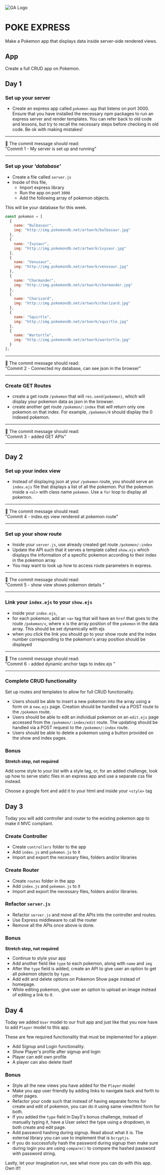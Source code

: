 ![GA Logo](https://camo.githubusercontent.com/6ce15b81c1f06d716d753a61f5db22375fa684da/68747470733a2f2f67612d646173682e73332e616d617a6f6e6177732e636f6d2f70726f64756374696f6e2f6173736574732f6c6f676f2d39663838616536633963333837313639306533333238306663663535376633332e706e67)

# POKE EXPRESS

Make a Pokemon app that displays data inside server-side rendered views.

## App

Create a full CRUD app on Pokemon.


## Day 1

### Set up your server

- Create an express app called `pokemon-app` that listens on port 3000. Ensure that you have installed the necessary npm packages to run an express server and render templates. You can refer back to old code and lessons, but try to recall the necessary steps before checking in old code. Be ok with making mistakes!

<hr>
 &#x1F534; The commit message should read: <br>
 "Commit 1 - My server is set up and running"
<hr>


### Set up your _'database'_

- Create a file called `server.js`
- Inside of this file,
	- Import express library
	- Run the app on port `3000`
	- Add the following array of pokemon objects.

This will be your database for this week.

```javascript
const pokemon = [
  {
    name: "Bulbasaur",
    img: "http://img.pokemondb.net/artwork/bulbasaur.jpg"
  },
  {
    name: "Ivysaur",
    img: "http://img.pokemondb.net/artwork/ivysaur.jpg"
  },
  {
    name: "Venusaur",
    img: "http://img.pokemondb.net/artwork/venusaur.jpg"
  },
  {
    name: "Charmander",
    img: "http://img.pokemondb.net/artwork/charmander.jpg"
  },
  {
    name: "Charizard",
    img: "http://img.pokemondb.net/artwork/charizard.jpg"
  },
  {
    name: "Squirtle",
    img: "http://img.pokemondb.net/artwork/squirtle.jpg"
  },
  {
    name: "Wartortle",
    img: "http://img.pokemondb.net/artwork/wartortle.jpg"
  }
];

```
<!--- Set up your 'database' so that it can be exported to your `server.js` and then be required by your `server.js`-->

<hr>
&#x1F534; The commit message should read: <br>
"Commit 2 - Connected my database, can see json in the browser"
<hr>

### Create GET Routes

- create a get route `/pokemon` that will `res.send(pokemon)`, which will display your pokemon data as json in the browser.
- create another get route `/pokemon/:index` that will return only one pokemon on that index. For example, `/pokemon/0` should display the 0 indexed pokemon.

<hr>
&#x1F534; The commit message should read: <br>
"Commit 3 - added GET APIs"
<hr>

## Day 2

### Set up your index view

- Instead of displaying json at your `/pokemon` route, you should serve an `index.ejs` file that displays a list of all the pokemon. Put the pokemon inside a `<ul>` with class name `pokemon`. Use a `for` loop to display all pokemon.

<hr>
  &#x1F534; The commit message should read: <br>
  "Commit 4 - index.ejs view rendered at pokemon route"
<hr>


### Set up your show route

- Inside your `server.js`, use already created get route `/pokemon/:index`
- Update the API such that it serves a template called `show.ejs` which displays the information of a specific pokemon according to their index in the pokemon array.
- You may want to look up how to access route parameters in express.

<hr>
   &#x1F534; The commit message should read: <br>
   "Commit 5 - show view shows pokemon details "
<hr>


### Link your `index.ejs` to your `show.ejs`
 - inside your `index.ejs`,
 - for each pokemon, add an `<a>` tag that will have an `href` that goes to the route `/pokemon/x`, where x is the array position of the `pokemon` in the data array. This should be set dynamically with ejs
 - when you click the link you should go to your show route and the index number corresponding to the pokemon's array position should be displayed

<hr>
   &#x1F534; The commit message should read: <br>
   "Commit 6 - added dynamic anchor tags to index.ejs "
<hr>


### Complete CRUD functionality

Set up routes and templates to allow for full CRUD functionality.

- Users should be able to insert a new pokemon into the array using a form on a `new.ejs` page. Creation should be handled via a POST route to the `/pokemon` route.
- Users should be able to edit an individual pokemon on an `edit.ejs` page accessed from the  `/pokemon/:index/edit` route. The updating should be handled via a POST request to the `/pokemon/:index` route.
- Users should be able to delete a pokemon using a button provided on the show and index pages.

### Bonus

**Stretch step, not required**

Add some style to your list with a style tag, or, for an added challenge, look up how to serve static files in an express app and use a separate css file instead.

Choose a google font and add it to your html and inside your `<style>` tag


## Day 3

Today you will add controller and router to the existing pokemon app to make it MVC compliant.

### Create Controller

- Create `controllers` folder to the app
- Add `index.js` and `pokemon.js` to it
- Import and export the necessary files, folders and/or libraries

### Create Router
- Create `routes` folder in the app
- Add `index.js` and `pokemon.js` to it
- Import and export the necessary files, folders and/or libraries.

### Refactor `server.js`
- Refactor `server.js` and move all the APIs into the controller and routes.
- Use Express middleware to call the router
- Remove all the APIs once above is done.

### Bonus
**Stretch step, not required**

- Continue to style your app
- Add another field like `type` to each pokemon, along with `name` and `img`
- After the `type` field is added, create an API to give user an option to get all pokemon objects by `type`.
- Add edit and delete options on Pokemon Show page instead of homepage.
- While editing pokemon, give user an option to upload an image instead of editing a link to it.


## Day 4

Today we added `User` model to our fruit app and just like that you now have to add `Player` model to this app.

These are few required functionality that must be implemented for a player.

- Add Signup and Login functionality.
- Show Player's profile after signup and login
- Player can edit own profile
- A player can also delete itself

### Bonus
- Style all the new views you have added for the `Player` model
- Make you app user friendly by adding links to navigate back and forth to other pages.
- Refactor your code such that instead of having separate forms for create and edit of pokemon, you can do it using same view/html form for both.
- If you added the `type` field in Day3's bonus challenge, instead of manually typing it, have a User select the type using a dropdown, in both create and edit page.
- Add password hashing during signup. Read about what it is. The external library you can use to implement that is `bcryptjs`.
- If you do successfully hash the password during signup then make sure during login you are using `compare()` to compare the hashed password with password string.


Lastly, let your imagination run, see what more you can do with this app. Own it!!

<!--

## Day 5

So far you have the app with the static data but you don't have a database yet to persist it in the database. Just like today, you will persist `pokemon` model into the Postgres database.

1. Make sure to install the libraries locally in the `pokemon-app`,

	```
	npm install sequelize --save
	npm install pg --save
	```
2. After that run `sequelize init` in `pokemon-app` to create the desired folders.
3. Add required configuration in `config/config.json`

	```
	{
	  "development": {
	    "username": "postgres",
	    "password": "postgres",
	    "database": "pokemon_dev",
	    "host": "127.0.0.1",
	    "dialect": "postgres",
	    "operatorsAliases": false
	  }
	}
	```
4. Make sure to move any file other than `index.js` out of the `models` folder. The only file present in `models` folder should be `index.js`. Update the import paths of the files moved out of `index.js` in `controllers` folder.

### Create Pokemon Model

5. Generate `Pokemon` model using Sequelize CLI `model:generate` command and create all the fields you need with it.
6. Update the generated migrations file such that both `createdAt` and `updatedAt` fields have default values.

	```
	createdAt: {
      	defaultValue: new Date(),
        allowNull: false,
        type: Sequelize.DATE
    },
    updatedAt: {
      	defaultValue: new Date(),
        allowNull: false,
        type: Sequelize.DATE
    }
	```
7. Run the migrations `sequelize db:migrate`
8. Generate database seed file for `Pokemon`, `sequelize seed:generate --name demo-pokemon`
9. Fill the created empty seeders file by adding `bulkInsert` on objects.
10. Seed the database table by running `sequelize db:seed:all`
11. Confirm is psql,

	```
	psql -U postgres
	\c pokemon_dev
	\dt
	SELECT * FROM "Pokemons";
	```
12. Import `Pokemon` model in the `controllers/pokemon.js`

	```
	const Pokemon = require('../models').Pokemon;
	```
13. Now, update all the controller functions one by one with the `Pokemon` model. Be sure to test the app after each API is updated. You may have to update your views wherever needed with `pokemon.id` instead of using index.

### Create Player Model

5. Generate `Player` model using Sequelize CLI `model:generate` command and create all the fields you need with it.
6. Update the generated migrations file such that both `createdAt` and `updatedAt` fields have default values. Also, make `username` unique.

	```
	username: {       type: Sequelize.STRING,       unique: true    },
	createdAt: {
      	defaultValue: new Date(),
        allowNull: false,
        type: Sequelize.DATE
    },
    updatedAt: {
      	defaultValue: new Date(),
        allowNull: false,
        type: Sequelize.DATE
    }
	```
7. Run the migrations `sequelize db:migrate`
8. Generate database seed file for `Player`, `sequelize seed:generate --name demo-player`
9. Fill the created empty seeders file by adding `bulkInsert` on objects.
10. Seed the database table by running `sequelize db:seed --seed <xxxxxxxxx-demo-player.js>`
11. Confirm is psql,

	```
	psql -U postgres
	\c pokemon_dev
	\dt
	SELECT * FROM "Players";
	```
12. Import `Player` model in the `controllers/player.js`

	```
	const Player = require('../models').Player;
	```
13. Now, update all the controller functions one by one with the `Player` model. Be sure to test the app after each API is updated. You may have to update your views wherever needed with `player.id` instead of using the index.

## Day 6
Today you will work on building associations between different models. So far you have a `Pokemon` and `Player` model.

### Create Team Model

Let's create a new model `Team` first. The only field `Team` will have is `name` which will be a string.
 
5. Generate `Team ` model using Sequelize CLI `model:generate` command and create `name` field which will be a string.
6. Update the generated migrations file such that both `createdAt` and `updatedAt` fields have default values. Also, make `name` not null.

	```
	name: {       type: Sequelize.STRING,       allowNull: false    },
	createdAt: {
      	defaultValue: new Date(),
        allowNull: false,
        type: Sequelize.DATE
    },
    updatedAt: {
      	defaultValue: new Date(),
        allowNull: false,
        type: Sequelize.DATE
    }
	```
7. Run the migrations `sequelize db:migrate`
8. Generate database seed file for `Team`, `sequelize seed:generate --name demo-team`
9. Fill the created empty seeders file by adding `bulkInsert` on objects.
10. Seed the database table by running `sequelize db:seed --seed <xxxxxxxxx-demo-team.js>`
11. Confirm is psql,

	```
	psql -U postgres
	\c pokemon_dev
	\dt
	SELECT * FROM "Teams";
	```
### Add teamId to Player

Now that `Team` model has been created we can go ahead and add `teamId` column to `Players` table.

1. Create a migration file to add `teamId` to the `Players` table.

	```bash
		sequelize migration:generate --name add-teamId-to-players
	```
2. Inside the newly created migration file, add code to add the column to the table.
	
	```bash
	  up: (queryInterface, Sequelize) => {
	    return queryInterface.addColumn('Players', 
	    'teamId', 
	    { 
	    	type: Sequelize.INTEGER 
	    });
	  },
	``` 
	
3. Run `sequelize db:migrate` to run the new migration file.
4. In the `models/player.js`, make sure to add the new column so that our app knows about it.
	
	
	```js
	const Player = sequelize.define('Player', {
	    name: DataTypes.STRING,
	    username: DataTypes.STRING,
	    password: DataTypes.STRING,
	    teamId: DataTypes.INTEGER
  	}, {});
 	```
5. Reseed the `seeders/<TIMESTAMP>-demo-player.js` with a some team ids. Make sure the teamIds you use exist in the `Teams` table.

```
	'use strict';	module.exports = {  up: (queryInterface, Sequelize) => {    return queryInterface.bulkInsert('Players', [      {        name:'Tony Stark',        username: 'ironman',        password: 'prettyawesome',        teamId: 1      },      {        name:'Clark Kent',        username: 'superman',        password: `canfly`,        teamId: 2      },      {        name:'Bruce Wayne',        username: 'batman',        password: 'hasgadgets',        teamId: 3      }    ])  },  down: (queryInterface, Sequelize) => {    	return queryInterface.bulkDelete('Players', null, {});  }};
```
	
6. Once the above changes our made, undo player seeded date `sequelize db:seed:undo --seed 20200608030632-demo-player.js`
7. After this, run `sequelize db:seed --seed xxxxxxxxx-demo-player.js` to reseed the `Players` data.


### hasMany Association

Now, you will build the association between `Team` and `Player`. A team can have multiple players whereas a Player can be part of one team. Team has one-to-many relationship with Player.

That means, **Team hasMany Players** and each **Player belongsTo one Team**. 

1. In the `models/player.js` file, add the association for an `Player.hasMany(models.Team)`.
	
	```
	Player.associate = function(models) {    	belongsTo(models.Team, { foreignKey: 'teamId' })  	};
	```
2. In the `models/team.js` file, add the association for an `Team.hasMany(models.Player)`.

	```
	Team.associate = function(models) {    	Team.hasMany(models.Player, { foreignKey: 'teamId' })  	};
	```
	
### Update Player Controller & View

1. `include: [Team]` in the Player to access team detail from the Player object.
2. `findAll()` teams in the controller which renders `profile.ejs`.
2. Display all teams in a dropdown on Player profile page for the player to select the team and edit the profile.

![](./images/edit-player.png)


### Create Join Table

Each `Player` can catch multiple pokemons and each `Pokemon` can be caught by multiple players. That means `Player` **has many-to-many relationship** with `Pokemon`.

1. Generate model for the join table, `sequelize model:create --name PlayerPokemon --attributes playerId:integer,pokemonId:integer`
2. Update the migration file
	
	```
	'use strict';module.exports = {  up: (queryInterface, Sequelize) => {    return queryInterface.createTable('PlayerPokemons', {      id: {        allowNull: false,        autoIncrement: true,        primaryKey: true,        type: Sequelize.INTEGER      },      playerId: {        type: Sequelize.INTEGER,        allowNull: false      },      pokemonId: {        type: Sequelize.INTEGER,        allowNull: false      },      createdAt: {        allowNull: false,        defaultValue: new Date(),        type: Sequelize.DATE      },      updatedAt: {        allowNull: false,        defaultValue: new Date(),        type: Sequelize.DATE      }    });  },  down: (queryInterface, Sequelize) => {    return queryInterface.dropTable('PlayerPokemons');  }};
	```
3. Run the migration `sequelize db:migrate`

### belongsToMany Association

Update `Pokemon` model

```
Pokemon.associate = function(models) {    Pokemon.belongsToMany(models.Player, {      through: 'PlayerPokemon',      foreignKey: 'pokemonId',      otherKey: 'playerId'    });};
```

Update `Player` model

```
Player.associate = function(models) {    Player.belongsTo(models.Team, { foreignKey: 'teamId' })    Player.belongsToMany(models.Pokemon, {      through: 'PlayerPokemon',      foreignKey: 'playerId',      otherKey: 'pokemonId'    });};
```	
-->

<!--## Day 5


## Hungry for more?

1. Style your application with flexbox, or [Bootstrap!](https://getbootstrap.com/docs/4.1/getting-started/introduction/), a CSS library created by Twitter to make using the [960px grid system](https://960.gs/demo.html) a little easier. Or there's a substantially more lightweight 960px-grid-system-based answer to Bootstrap called [Skeleton](http://getskeleton.com/). You could also jazz up your app by adding some hand-rolled flourishes with CSS animations, and/or some sweet client-side jQuery and/or ....??? u pick???.....!

2. Learn more about Pseudo Selectors to become a CSS Genius
  - [pseudo selector links](https://www.youtube.com/watch?v=YMZGPqNDn_s&list=PLdnONIhPScST0Vy4LrIZiYKpFNoxgyH7J&index=17) ~ 5 minutes
  - [pseudo selector children](https://www.youtube.com/watch?v=tMCahu7H-fA&list=PLdnONIhPScST0Vy4LrIZiYKpFNoxgyH7J&index=18) ~ 4 minutes
  - [pseudo selector n-th child](https://www.youtube.com/watch?v=yFmwjX9oGt8&list=PLdnONIhPScST0Vy4LrIZiYKpFNoxgyH7J&index=19) ~ 3 minutes
  - [pseudo selector sibling status and `not()`](https://www.youtube.com/watch?v=XyXUjEP9m-8&list=PLdnONIhPScST0Vy4LrIZiYKpFNoxgyH7J&index=20) ~ 5 minutes
  - a little glitchy, but [See just how deeply nerdy some people get about CSS](https://css-tricks.com/roman-empire-made-pure-css-connect-4-possible/)

3. Sign up for [Code Wars](https://www.codewars.com/) and/or [HackerRank](https://www.hackerrank.com/) and/or [Project Euler](https://projecteuler.net/) and try out a challenge (or a few!) in order to keep honing your JavaScript skills! These are the same types of questions people ask in interview coding challenges.


-->
